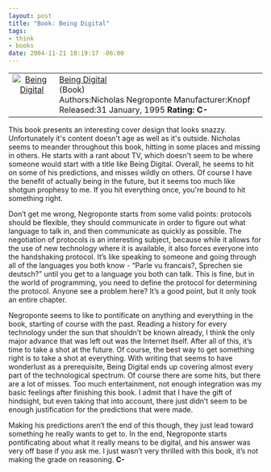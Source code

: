 ```yaml
--- 
layout: post
title: "Book: Being Digital"
tags: 
- think
- books
date: 2004-11-21 18:19:17 -06:00
---
```

<table>
<tbody>
<tr>
<td align="center" valign="top"><a href="http://www.amazon.com/exec/obidos/ASIN/0679439196/basezero-20?dev-t=0DKT9N7FZR2FT96TZEG2%26camp=2025%26link_code=sp1"><img class="serendipity_amazonchr_pic" src="http://images.amazon.com/images/P/0679439196.01.MZZZZZZZ.jpg" alt="Being Digital" /></a></td>
<td valign="top">
<div class="serendipity_amazonchr_title"><a href="http://www.amazon.com/exec/obidos/ASIN/0679439196/basezero-20?dev-t=0DKT9N7FZR2FT96TZEG2%26camp=2025%26link_code=sp1">Being Digital</a></div>
<div class="serendipity_amazonchr_catalog">(Book)</div>
<div class="serendipity_amazonchr_extra">Authors:Nicholas Negroponte
Manufacturer:Knopf
Released:31 January, 1995
<strong>Rating: C-</strong></div></td>
</tr>
</tbody>
</table>
This book presents an interesting cover design that looks snazzy.  Unfortunately it's content doesn't age as well as it's outside.  Nicholas seems to meander throughout this book, hitting in some places and missing in others.  He starts with a rant about TV, which doesn't seem to be where someone would start with a title like Being Digital.  Overall, he seems to hit on some of his predictions, and misses wildly on others.  Of course I have the benefit of actually being in the future, but it seems too much like shotgun prophesy to me.  If you hit everything once, you're bound to hit something right.

<!--more-->

Don’t get me wrong, Negroponte starts from some valid points: protocols should be flexible, they should communicate in order to figure out what language to talk in, and then communicate as quickly as possible. The negotiation of protocols is an interesting subject, because while it allows for the use of new technology where it is available, it also forces everyone into the handshaking protocol. It’s like speaking to someone and going through all of the languages you both know - “Parle vu francais?, Sprechen sie deutsch?” until you get to a language you both can talk. This is fine, but in the world of programming, you need to define the protocol for determining the protocol. Anyone see a problem here? It’s a good point, but it only took an entire chapter.

Negroponte seems to like to pontificate on anything and everything in the book, starting of course with the past. Reading a history for every technology under the sun that shouldn’t be known already, I think the only major advance that was left out was the Internet itself. After all of this, it’s time to take a shot at the future. Of course, the best way to get something right is to take a shot at everything. With writing that seems to have wonderlust as a prerequisite, Being Digital ends up covering almost every part of the technological spectrum. Of course there are some hits, but there are a lot of misses. Too much entertainment, not enough integration was my basic feelings after finishing this book. I admit that I have the gift of hindsight, but even taking that into account, there just didn’t seem to be enough justification for the predictions that were made.

Making his predictions aren’t the end of this though, they just lead toward something he really wants to get to. In the end, Negroponte starts pontificating about what it really means to be digital, and his answer was very off base if you ask me. I just wasn’t very thrilled with this book, it’s not making the grade on reasoning. <strong>C-</strong>
